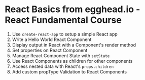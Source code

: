 # React Basics from egghead.io - React Fundamental Course

1. Use `create-react-app` to setup a simple React app
2. Write a Hello World React Component
3. Display output in React with a Component's render method
4. Set properties on React Component
5. Manage React Component State with `setState`
6. Use React Components as children for other components
7. Access nested data with React's `props.children`
8. Add custom propType Validation to React Components